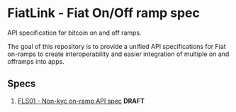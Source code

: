 # FiatLink - Fiat On/Off ramp spec 
API specification for bitcoin on and off ramps. 

The goal of this repository is to provide a unified API specifications for Fiat on-ramps to create interoperability and easier integration of multiple on and offramps into apps.

## Specs
1. [FLS01 - Non-kyc on-ramp API spec](./FLS01/README.md) **DRAFT**
